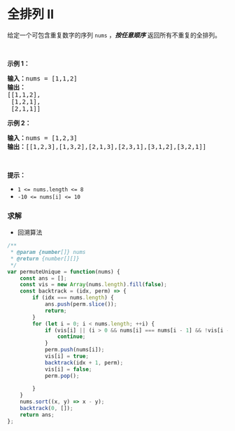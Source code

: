 # 全排列 II

<p>给定一个可包含重复数字的序列 <code>nums</code> ，<em><strong>按任意顺序</strong></em> 返回所有不重复的全排列。</p>

<p>&nbsp;</p>

<p><strong>示例 1：</strong></p>

<pre>
<strong>输入：</strong>nums = [1,1,2]
<strong>输出：</strong>
[[1,1,2],
 [1,2,1],
 [2,1,1]]
</pre>

<p><strong>示例 2：</strong></p>

<pre>
<strong>输入：</strong>nums = [1,2,3]
<strong>输出：</strong>[[1,2,3],[1,3,2],[2,1,3],[2,3,1],[3,1,2],[3,2,1]]
</pre>

<p>&nbsp;</p>

<p><strong>提示：</strong></p>

<ul>
	<li><code>1 &lt;= nums.length &lt;= 8</code></li>
	<li><code>-10 &lt;= nums[i] &lt;= 10</code></li>
</ul>


### 求解

- 回溯算法

```js
/**
 * @param {number[]} nums
 * @return {number[][]}
 */
var permuteUnique = function(nums) {
    const ans = [];
    const vis = new Array(nums.length).fill(false);
    const backtrack = (idx, perm) => {
        if (idx === nums.length) {
            ans.push(perm.slice());
            return;
        }
        for (let i = 0; i < nums.length; ++i) {
            if (vis[i] || (i > 0 && nums[i] === nums[i - 1] && !vis[i - 1])) {
                continue;
            }
            perm.push(nums[i]);
            vis[i] = true;
            backtrack(idx + 1, perm);
            vis[i] = false;
            perm.pop();
            
        }
    }
    nums.sort((x, y) => x - y);
    backtrack(0, []);
    return ans;
};

```